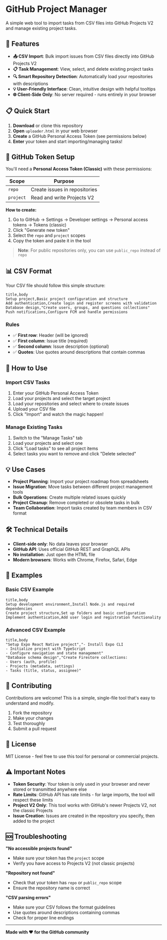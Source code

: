 # GitHub Project Manager

A simple web tool to import tasks from CSV files into GitHub Projects V2 and manage existing project tasks.

## 🚀 Features

- **📤 CSV Import**: Bulk import issues from CSV files directly into GitHub Projects V2
- **📋 Task Management**: View, select, and delete existing project tasks
- **🔍 Smart Repository Detection**: Automatically load your repositories with descriptions
- **💡 User-Friendly Interface**: Clean, intuitive design with helpful tooltips
- **🌐 Client-Side Only**: No server required - runs entirely in your browser

## 📋 Quick Start

1. **Download** or clone this repository
2. **Open** `uploader.html` in your web browser
3. **Create** a GitHub Personal Access Token (see permissions below)
4. **Enter** your token and start importing/managing tasks!

## 🔑 GitHub Token Setup

You'll need a **Personal Access Token (Classic)** with these permissions:

| Scope | Purpose |
|-------|---------|
| `repo` | Create issues in repositories |
| `project` | Read and write Projects V2 |

**How to create:**

1. Go to GitHub → Settings → Developer settings → Personal access tokens → Tokens (classic)
2. Click "Generate new token"
3. Select the `repo` and `project` scopes
4. Copy the token and paste it in the tool

> **Note**: For public repositories only, you can use `public_repo` instead of `repo`

## 📊 CSV Format

Your CSV file should follow this simple structure:

```csv
title,body
Setup project,Basic project configuration and structure
Add authentication,Create login and register screens with validation
Database design,"Create users, groups, and questions collections"
Push notifications,Configure FCM and handle permissions
```

### Rules

- ✅ **First row**: Header (will be ignored)
- ✅ **First column**: Issue title (required)
- ✅ **Second column**: Issue description (optional)
- ✅ **Quotes**: Use quotes around descriptions that contain commas

## 🎯 How to Use

### Import CSV Tasks

1. Enter your GitHub Personal Access Token
2. Load your projects and select the target project
3. Load your repositories and select where to create issues
4. Upload your CSV file
5. Click "Import" and watch the magic happen!

### Manage Existing Tasks

1. Switch to the "Manage Tasks" tab
2. Load your projects and select one
3. Click "Load tasks" to see all project items
4. Select tasks you want to remove and click "Delete selected"

## 💡 Use Cases

- **Project Planning**: Import your project roadmap from spreadsheets
- **Issue Migration**: Move tasks between different project management tools
- **Bulk Operations**: Create multiple related issues quickly
- **Project Cleanup**: Remove completed or obsolete tasks in bulk
- **Team Collaboration**: Import tasks created by team members in CSV format

## 🛠️ Technical Details

- **Client-side only**: No data leaves your browser
- **GitHub API**: Uses official GitHub REST and GraphQL APIs
- **No installation**: Just open the HTML file
- **Modern browsers**: Works with Chrome, Firefox, Safari, Edge

## 📝 Examples

### Basic CSV Example

```csv
title,body
Setup development environment,Install Node.js and required dependencies
Create project structure,Set up folders and basic configuration
Implement authentication,Add user login and registration functionality
```

### Advanced CSV Example

```csv
title,body
"Setup Expo React Native project","- Install Expo CLI
- Initialize project with TypeScript
- Configure navigation and state management"
"Database schema design","Create Firestore collections:
- Users (auth, profile)
- Projects (metadata, settings)
- Tasks (title, status, assignee)"
```

## 🤝 Contributing

Contributions are welcome! This is a simple, single-file tool that's easy to understand and modify.

1. Fork the repository
2. Make your changes
3. Test thoroughly
4. Submit a pull request

## 📄 License

MIT License - feel free to use this tool for personal or commercial projects.

## ⚠️ Important Notes

- **Token Security**: Your token is only used in your browser and never stored or transmitted anywhere else
- **Rate Limits**: GitHub API has rate limits - for large imports, the tool will respect these limits
- **Project V2 Only**: This tool works with GitHub's newer Projects V2, not the classic Projects
- **Issue Creation**: Issues are created in the repository you specify, then added to the project

## 🆘 Troubleshooting

**"No accessible projects found"**

- Make sure your token has the `project` scope
- Verify you have access to Projects V2 (not classic projects)

**"Repository not found"**

- Check that your token has `repo` or `public_repo` scope
- Ensure the repository name is correct

**"CSV parsing errors"**

- Make sure your CSV follows the format guidelines
- Use quotes around descriptions containing commas
- Check for proper line endings

---

**Made with ❤️ for the GitHub community**

